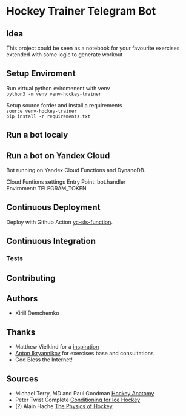 # Hockey Trainer Telegram Bot

## Idea
This project could be seen as a notebook for your favourite exercises extended with some logic to generate workout

## Setup Enviroment
Run virtual python eviromenent with venv  
`python3 -m venv venv-hockey-trainer`  

Setup source forder and install a requirements  
`source venv-hockey-trainer`  
`pip install -r requirements.txt`  

## Run a bot localy

## Run a bot on Yandex Cloud
Bot running on Yandex Cloud Functions and DynanoDB.  

Cloud Funtions settings
Entry Point: bot.handler  
Enviroment: TELEGRAM_TOKEN  

## Continuous Deployment
Deploy with Github Action [yc-sls-function](https://github.com/yc-actions/yc-sls-function). 
## Continuous Integration
### Tests

## Contributing

## Authors
* Kirill Demchemko

## Thanks
* Matthew Vielkind for a [inspiration](https://www.twilio.com/blog/build-sms-exercise-training-bot-python-zappa-aws-twilio-sms)  
* [Anton Ikryannikov](https://t.me/dobriy_trener) for exercises base and consultations
* God Bless the Internet!

## Sources
* Michael Terry, MD and Paul Goodman  [Hockey Anatomy](https://www.amazon.com/Hockey-Anatomy-Michael-Terry/dp/1492535885)  
* Peter Twist Complete [Conditioning for Ice Hockey](https://www.amazon.com/Complete-Conditioning-Hockey-Peter-Twist/dp/0873228871)
* (?) Alain Hache [The Physics of Hockey](https://www.amazon.com/Physics-Hockey-Alain-Hach%C3%A9/dp/0801870712)
